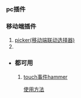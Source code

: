 ### pc插件



### 移动端插件

1. [picker(移动端联动选择器)](https://github.com/xingchou/picker)
2. ​

* ### 都可用


  1. [touch事件hammer](https://github.com/hammerjs/hammer.js/tree/master/)

     [使用方法](http://www.tuicool.com/articles/fUZzMn6)

     ​